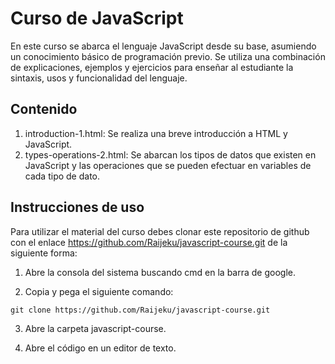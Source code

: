 # Curso de JavaScript

En este curso se abarca el lenguaje JavaScript desde su base, asumiendo un conocimiento básico de programación previo. Se utiliza una combinación de explicaciones, ejemplos y ejercicios para enseñar al estudiante la sintaxis, usos y funcionalidad del lenguaje.

## Contenido

1. introduction-1.html: Se realiza una breve introducción a HTML y JavaScript.
2. types-operations-2.html: Se abarcan los tipos de datos que existen en JavaScript y las operaciones que se pueden efectuar en variables de cada tipo de dato.

## Instrucciones de uso

Para utilizar el material del curso debes clonar este repositorio de github con el enlace https://github.com/Raijeku/javascript-course.git de la siguiente forma:

1. Abre la consola del sistema buscando cmd en la barra de google.

2. Copia y pega el siguiente comando:

```
git clone https://github.com/Raijeku/javascript-course.git
```

3. Abre la carpeta javascript-course.

4. Abre el código en un editor de texto.